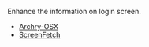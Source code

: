 
Enhance the information on login screen.

- [Archry-OSX](https://github.com/joshfinnie/archey-osx)
- [ScreenFetch](https://github.com/KittyKatt/screenFetch)

